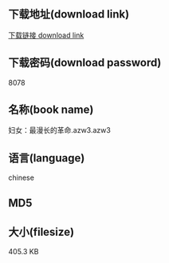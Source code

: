 ## 下载地址(download link)
[下载链接 download link](https://tutu365.netlify.app/?s=%E5%A6%87%E5%A5%B3%EF%BC%9A%E6%9C%80%E6%BC%AB%E9%95%BF%E7%9A%84%E9%9D%A9%E5%91%BD.azw3)

## 下载密码(download password)
8078

## 名称(book name)
妇女：最漫长的革命.azw3.azw3

## 语言(language)
chinese

## MD5


## 大小(filesize)
405.3 KB
